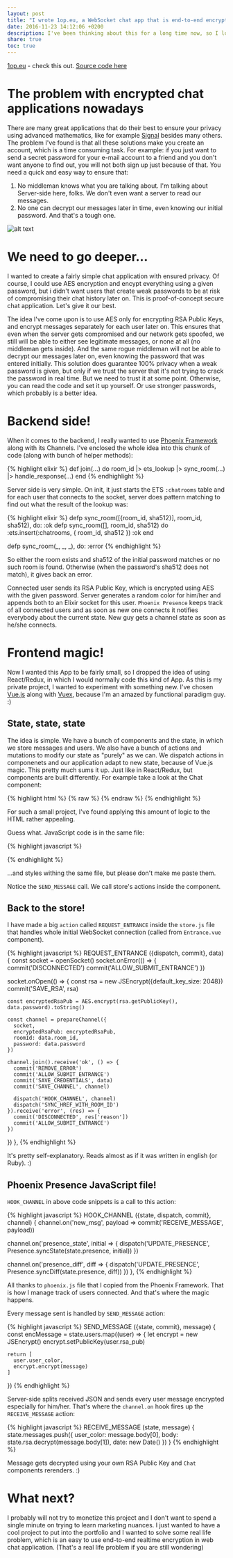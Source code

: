 ```yaml
---
layout: post
title: "I wrote 1op.eu, a WebSocket chat app that is end-to-end encrypted"
date: 2016-11-23 14:12:06 +0200
description: I've been thinking about this for a long time now, so I locked myself in a basement and wrote a web chat application that uses top-class encryption protocols mixed up to give a full end-to-end encryption between as many users you want.
share: true
toc: true
---
```


[1op.eu](https://1op.eu) - check this out. [Source code here](https://github.com/intpl/1op-elixir-vuejs)

# The problem with encrypted chat applications nowadays

There are many great applications that do their best to ensure your privacy using advanced mathematics, like for example [Signal](https://whispersystems.org/) besides many others.
The problem I've found is that all these solutions make you create an account, which is a time consuming task. For example: if you just want to send a secret password for your e-mail account to a friend and you don't want anyone to find out, you will not both sign up just because of that. You need a quick and easy way to ensure that:
1. No middleman knows what you are talking about. I'm talking about Server-side here, folks. We don't even want a server to read our messages.
2. No one can decrypt our messages later in time, even knowing our initial password. And that's a tough one.

![alt text](/images/1eoxn3.jpg "Let's double encrypt everything!")

# We need to go deeper...

I wanted to create a fairly simple chat application with ensured privacy. Of course, I could use AES encryption and encypt everything using a given password, but i didn't want users that create weak passwords to be at risk of compromising their chat history later on. This is proof-of-concept secure chat application. Let's give it our best.

The idea I've come upon is to use AES only for encrypting RSA Public Keys, and encrypt messages separately for each user later on. This ensures that even when the server gets compromised and our network gets spoofed, we still will be able to either see legitimate messages, or none at all (no middleman gets inside). And the same rogue middleman will not be able to decrypt our messages later on, even knowing the password that was entered initially. This solution does guarantee 100% privacy when a weak password is given, but only if we trust the server that it's not trying to crack the password in real time. But we need to trust it at some point. Otherwise, you can read the code and set it up yourself. Or use stronger passwords, which probably is a better idea.

# Backend side!

When it comes to the backend, I really wanted to use [Phoenix Framework](http://www.phoenixframework.org/) along with its Channels. I've enclosed the whole idea into this chunk of code (along with bunch of helper methods):

{% highlight elixir %}
def join(...) do
  room_id
    |> ets_lookup
    |> sync_room(...)
    |> handle_response(...)
end
{% endhighlight %}

Server side is very simple. On init, it just starts the ETS `:chatrooms` table and for each user that connects to the socket, server does pattern matching to find out what the result of the lookup was:

{% highlight elixir %}
defp sync_room([{room_id, sha512}], room_id, sha512), do: :ok
defp sync_room([], room_id, sha512) do
  :ets.insert(:chatrooms, { room_id, sha512 })
  :ok
end

defp sync_room(_, _, _), do: :error
{% endhighlight %}

So either the room exists and sha512 of the initial password matches or no such room is found. Otherwise (when the password's sha512 does not match), it gives back an error.

Connected user sends its RSA Public Key, which is encrypted using AES with the given password. Server generates a random color for him/her and appends both to an Elixir socket for this user. `Phoenix Presence` keeps track of all connected users and as soon as new one connects it notifies everybody about the current state. New guy gets a channel state as soon as he/she connects.

# Frontend magic!

Now I wanted this App to be fairly small, so I dropped the idea of using React/Redux, in which I would normally code this kind of App. As this is my private project, I wanted to experiment with something new. I've chosen [Vue.js](http://vuejs.org/) along with [Vuex](https://vuex.vuejs.org/en/intro.html), because I'm an amazed by functional paradigm guy. :)

## State, state, state

The idea is simple. We have a bunch of components and the state, in which we store messages and users. We also have a bunch of actions and mutations to modify our state as "purely" as we can. We dispatch actions in componenets and our application adapt to new state, because of Vue.js magic. This pretty much sums it up. Just like in React/Redux, but components are built differently. For example take a look at the Chat component:

{% highlight html %}
{% raw %}
<template>
  <div>
    <div class="row chat">
      <div v-if="messages.length > 0" class="column column-70">
        <transition-group name="list">
          <div v-for="message in messages"
             :key="message"
             :style="parseColor(message.user_color)"
             class="message">

            <div class="time_block"> {{ parseTime(message.date) }} </div>
            <em>{{ message.body }}</em>
          </div>
        </transition>
      </div>
      <div v-else>
        Write something! Don't be shy!
        <br>
        <div v-if="users.length == 1">
          ... and invite somebody, maybe? :)
        </div>
        <div v-else>
          <b>Oh! Somebody is here!</b> Write something!
        </div>
      </div >
    </div>

    <div class="container footer">
      <div class="row">
        <div class="user_count">
          users online: <b>{{ users.length }}</b>
        </div>

        <input
          maxlength="240"
          autofocus
          placeholder="(240 characters. Enter sends)"
          type="text"
          v-model="newMessage"
          v-on:keyup.13="sendMessage" />
      </div>
    </div>
  </div>
</template>
{% endraw %}
{% endhighlight %}

For such a small project, I've found applying this amount of logic to the HTML rather appealing.

Guess what. JavaScript code is in the same file:

{% highlight javascript %}
<script>
import { mapState, mapActions } from 'vuex'

export default {
  name: 'chat',
  data () { return { newMessage: '' } },
  computed: mapState({
    messages: 'messages',
    users: 'users'
  }),

  methods: {
    ...mapActions(['SEND_MESSAGE']),

    parseColor (color) {
      // ...
    },

    parseTime (date) {
      // ...
    },

    sendMessage () {
      this.SEND_MESSAGE(this.newMessage)
      this.newMessage = ''
    }
  }
}
</script>
{% endhighlight %}

...and styles withing the same file, but please don't make me paste them.

Notice the `SEND_MESSAGE` call. We call store's actions inside the component.

## Back to the store!

I have made a big `action` called `REQUEST_ENTRANCE` inside the `store.js` file that handles whole initial WebSocket connection (called from `Entrance.vue` component).

{% highlight javascript %}
REQUEST_ENTRANCE ({dispatch, commit}, data) {
  const socket = openSocket()
  socket.onError(() => {
    commit('DISCONNECTED')
    commit('ALLOW_SUBMIT_ENTRANCE')
  })

  socket.onOpen(() => {
    const rsa = new JSEncrypt({default_key_size: 2048})
    commit('SAVE_RSA', rsa)

    const encryptedRsaPub = AES.encrypt(rsa.getPublicKey(), data.password).toString()

    const channel = prepareChannel({
      socket,
      encryptedRsaPub: encryptedRsaPub,
      roomId: data.room_id,
      password: data.password
    })

    channel.join().receive('ok', () => {
      commit('REMOVE_ERROR')
      commit('ALLOW_SUBMIT_ENTRANCE')
      commit('SAVE_CREDENTIALS', data)
      commit('SAVE_CHANNEL', channel)

      dispatch('HOOK_CHANNEL', channel)
      dispatch('SYNC_HREF_WITH_ROOM_ID')
    }).receive('error', (res) => {
      commit('DISCONNECTED', res['reason'])
      commit('ALLOW_SUBMIT_ENTRANCE')
    })
  })
},
{% endhighlight %}

It's pretty self-explanatory. Reads almost as if it was written in english (or Ruby). :)

## Phoenix Presence JavaScript file!

`HOOK_CHANNEL` in above code snippets is a call to this action:

{% highlight javascript %}
HOOK_CHANNEL ({state, dispatch, commit}, channel) {
  channel.on('new_msg', payload => commit('RECEIVE_MESSAGE', payload))

  channel.on('presence_state', initial => {
    dispatch('UPDATE_PRESENCE', Presence.syncState(state.presence, initial))
  })

  channel.on('presence_diff', diff => {
    dispatch('UPDATE_PRESENCE', Presence.syncDiff(state.presence, diff))
  })
},
{% endhighlight %}

All thanks to `phoenix.js` file that I copied from the Phoenix Framework. That is how I manage track of users connected. And that's where the magic happens.

Every message sent is handled by `SEND_MESSAGE` action:

{% highlight javascript %}
SEND_MESSAGE ({state, commit}, message) {
  const encMessage = state.users.map((user) => {
    let encrypt = new JSEncrypt()
    encrypt.setPublicKey(user.rsa_pub)

    return [
      user.user_color,
      encrypt.encrypt(message)
    ]
  })
{% endhighlight %}

Server-side splits received JSON and sends every user message encrypted especially for him/her. That's where the `channel.on` hook fires up the `RECEIVE_MESSAGE` action:

{% highlight javascript %}
RECEIVE_MESSAGE (state, message) {
  state.messages.push({
    user_color: message.body[0],
    body: state.rsa.decrypt(message.body[1]),
    date: new Date()
  })
}
{% endhighlight %}

Message gets decrypted using your own RSA Public Key and `Chat` components rerenders. :)

# What next?

I probably will not try to monetize this project and I don't want to spend a single minute on trying to learn marketing nuances. I just wanted to have a cool project to put into the portfolio and I wanted to solve some real life problem, which is an easy to use end-to-end realtime encryption in web chat application. (That's a real life problem if you are still wondering)
